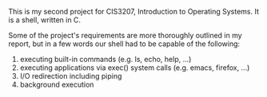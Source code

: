 This is my second project for CIS3207, Introduction to Operating Systems.
It is a shell, written in C.

Some of the project's requirements are more thoroughly outlined in my report,
but in a few words our shell had to be capable of the following:
  1. executing built-in commands (e.g. ls, echo, help, ...)
  2. executing applications via exec() system calls (e.g. emacs, firefox, ...)
  3. I/O redirection including piping
  4. background execution
